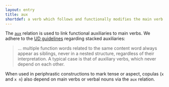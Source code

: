 ```yaml
---
layout: entry
title: aux
shortdef: a verb which follows and functionally modifies the main verb
---
```

The [`aux`](http://universaldependencies.org/u/dep/aux_.html)
relation is used to link functional auxiliaries to main verbs.
We adhere to the [UD guidelines](http://universaldependencies.org/u/overview/syntax.html)
regarding stacked auxiliaries:
> ... multiple function words related to the same content word always appear as siblings, never in a nested structure, regardless of their interpretation. A typical case is that of auxiliary verbs, which never depend on each other.

When used in periphrastic constructions to mark tense or aspect,
copulas (`x` and `x n`) also depend on main verbs or verbal nouns via
the `aux` relation.
